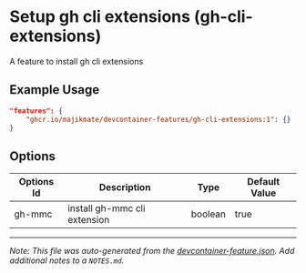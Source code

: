 
# Setup gh cli extensions (gh-cli-extensions)

A feature to install gh cli extensions

## Example Usage

```json
"features": {
    "ghcr.io/majikmate/devcontainer-features/gh-cli-extensions:1": {}
}
```

## Options

| Options Id | Description | Type | Default Value |
|-----|-----|-----|-----|
| gh-mmc | install gh-mmc cli extension | boolean | true |



---

_Note: This file was auto-generated from the [devcontainer-feature.json](https://github.com/majikmate/devcontainer-features/blob/main/src/gh-cli-extensions/devcontainer-feature.json).  Add additional notes to a `NOTES.md`._

